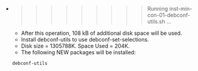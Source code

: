 * >>>>>>>>> Running inst-min-con-01-debconf-utils.sh ...
  * After this operation, 108 kB of additional disk space will be used.
  * Install debconf-utils to use debconf-set-selections.
  * Disk size = 1305788K. Space Used = 204K.
  * The following NEW packages will be installed:
  ```bash
  debconf-utils
  ```
